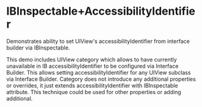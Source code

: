 IBInspectable+AccessibilityIdentifier
=============

Demonstrates ability to set UIView's accessibilityIdentifier from interface builder via IBInspectable.

This demo includes UIView category which allows to have currently unavailable in IB accessibilityIdentifier to be configured via Interface Builder. This allows setting accessibilityIdentifier for any UIView subclass via Interface Builder. Category does not introduce any additional properties or overrides, it just extends accessibilityIdentifier with IBInspectable attribute. This technique could be used for other properties or adding additional.
